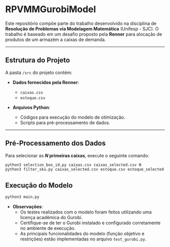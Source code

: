 # RPVMMGurobiModel

Este repositório compõe parte do trabalho desenvolvido na disciplina de **Resolução de Problemas via Modelagem Matemática** (Unifesp - SJC). O trabalho é baseado em um desafio proposto pela **Renner** para alocação de produtos de um armazém a caixas de demanda.

---

## Estrutura do Projeto

A pasta `/src` do projeto contém:

- **Dados fornecidos pela Renner**:
  - `caixas.csv`
  - `estoque.csv`

- **Arquivos Python**:
  - Códigos para execução do modelo de otimização.
  - Scripts para pré-processamento de dados.

---

## Pré-Processamento dos Dados

Para selecionar as **$N$ primeiras caixas**, execute o seguinte comando:

```bash
python3 selection_box_id.py caixas.csv caixas_selected.csv N
python3 filter_sku.py caixas_selected.csv estoque.csv estoque_selected.csv
```
## Execução do Modelo

```bash
python3 main.py
```
- **Observações**:
  - Os testes realizados com o modelo foram feitos utilizando uma licença acadêmica do Gurobi.
  - Certifique-se de ter o Gurobi instalado e configurado corretamente no ambiente de execução.
  - As principais funcionalidades do modelo (função objetivo e restrições) estão implementadas no arquivo `test_gurobi.py`.
